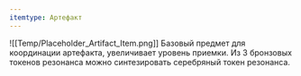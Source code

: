 ```yaml
---
itemtype: Артефакт
---
```

![[Temp/Placeholder_Artifact_Item.png]]
Базовый предмет для координации артефакта, увеличивает уровень приемки.
Из 3 бронзовых токенов резонанса можно синтезировать серебряный токен резонанса.
